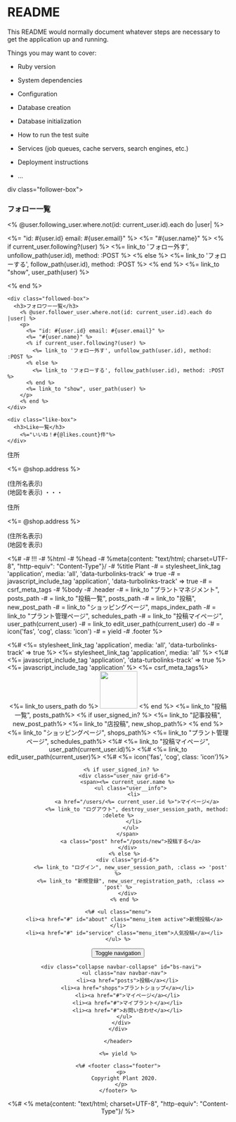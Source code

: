 # README

This README would normally document whatever steps are necessary to get the
application up and running.

Things you may want to cover:

* Ruby version

* System dependencies

* Configuration

* Database creation

* Database initialization

* How to run the test suite

* Services (job queues, cache servers, search engines, etc.)

* Deployment instructions

* ...


div class="follower-box">
    <h3>フォロー一覧</h3>
      <% @user.following_user.where.not(id: current_user.id).each do |user| %>
        <p>
          <%= "id: #{user.id} email: #{user.email}" %>
          <%= "#{user.name}" %>
          <% if current_user.following?(user) %>
            <%= link_to 'フォロー外す', unfollow_path(user.id), method: :POST %>
          <% else %>
            <%= link_to 'フォローする', follow_path(user.id), method: :POST %>
          <% end %>
          <%= link_to "show", user_path(user) %>
        </p>
      <% end %>
    </div>
    
    <div class="followed-box">
      <h3>フォロワー一覧</h3>
        <% @user.follower_user.where.not(id: current_user.id).each do |user| %>
        <p>
          <%= "id: #{user.id} email: #{user.email}" %>
          <%= "#{user.name}" %>
          <% if current_user.following?(user) %>
            <%= link_to 'フォロー外す', unfollow_path(user.id), method: :POST %>
          <% else %>
            <%= link_to 'フォローする', follow_path(user.id), method: :POST %>
          <% end %>
          <%= link_to "show", user_path(user) %>
        </p>
        <% end %>
    </div>

    <div class="like-box">
      <h3>Like一覧</h3>
        <%="いいね！#{@likes.count}件"%>
    </div>
  </div>



  <div class = "up">
</div>


<p>住所</p>
<p><%= @shop.address %></p>(住所名表示)

<div id="map"></div>(地図を表示)
・・・

<style>(地図の大きさ指定)
#map{
  height: 150px;
  width:270px;
}
</style>

<script type="text/javascript">
    function initMap() {

        var test ={lat: <%= @shop.latitude %>, lng: <%= @shop.longitude %>};
        var map = new google.maps.Map(document.getElementById('map'), {
            zoom: 15,
            center: test
        });
        var transitLayer = new google.maps.TransitLayer();
        transitLayer.setMap(map);

        var contentString = '店名：<%= @shop.name %>';
        var infowindow = new google.maps.InfoWindow({
            content: contentString
        });

        var marker = new google.maps.Marker({
            position:test,
            map: map,
            title: contentString
        });

        marker.addListener('click', function() {
            infowindow.open(map, marker);
        });
    }
</script>
<script src="https://maps.googleapis.com/maps/api/js?key=AIzaSyC4Jr1NrfngK80oIANtzFL6LWsYJSKoz3c&callback=initMap" async defer></script>




<p>住所</p>
<p><%= @shop.address %></p>(住所名表示)

<div id="map"></div>(地図を表示)


<style>(地図の大きさ指定)
#map{
  height: 150px;
  width:270px;
}
</style>

<script type="text/javascript">
     
    function initMap() {
        <% @shops.each do |shop| %>
        var test ={lat: <%= shop.latitude %>, lng: <%= shop.longitude %>};
        var map = new google.maps.Map(document.getElementById('map'), {
            zoom: 15,
            center: test
        });
        var transitLayer = new google.maps.TransitLayer();
        transitLayer.setMap(map);
        var contentString = '店名：<%= shop.name %>';
        <% end %>
        var infowindow = new google.maps.InfoWindow({
            content: contentString
        });
        var marker = new google.maps.Marker({
            position:test,
            map: map,
            title: contentString
        });

        marker.addListener('click', function() {
            infowindow.open(map, marker);
        });
      }
</script>
<script src="https://maps.googleapis.com/maps/api/js?key=AIzaSyC4Jr1NrfngK80oIANtzFL6LWsYJSKoz3c&callback=initMap" async defer></script>

















<%# -# !!!
-# %html
-#   %head
-#     %meta{content: "text/html; charset=UTF-8", "http-equiv": "Content-Type"}/
-#     %title Plant
-#     = stylesheet_link_tag    'application', media: 'all', 'data-turbolinks-track' => true
-#     = javascript_include_tag 'application', 'data-turbolinks-track' => true
-#     = csrf_meta_tags
-#   %body
-#     .header
-#       = link_to "プラントマネジメント", posts_path
-#       = link_to "投稿一覧", posts_path
-#       = link_to "投稿", new_post_path
-#       = link_to "ショッピングページ", maps_index_path
-#       = link_to "プラント管理ページ", schedules_path
-#       = link_to "投稿マイページ", user_path(current_user)
-#       = link_to edit_user_path(current_user) do
-#         = icon('fas', 'cog', class: 'icon')
-#     = yield
-#     .footer %>


<!DOCTYPE html>
<html>
  <head>
    <meta content="text/html; charset=UTF-8" http-equiv="Content-Type"/>
    <title>Plant</title>
    <%# <%= stylesheet_link_tag    'application', media: 'all', 'data-turbolinks-track' => true %>
    <%= stylesheet_link_tag    'application', media: 'all' %>
    <%# <%= javascript_include_tag 'application', 'data-turbolinks-track' => true %>
    <%= javascript_include_tag 'application' %>
    <%= csrf_meta_tags%>
  </head>

  <body data-turbolinks="false">
    <header class="header">
      <%= link_to users_path do %>
        <img src="https://img.icons8.com/color/96/000000/natural-food.png", width="85" height="85", class="header-icon">
      <% end %>
      <%= link_to "投稿一覧", posts_path%>
      <% if user_signed_in? %>
      <%= link_to "記事投稿", new_post_path%>
      <%= link_to "店投稿", new_shop_path%>
      <% end %>
      <%= link_to "ショッピングページ", shops_path%>
      <%= link_to "プラント管理ページ", schedules_path%>
      <%# <%= link_to "投稿マイページ", user_path(current_user.id)%>
      <%# <%= link_to edit_user_path(current_user)%>
        <%# <%= icon('fas', 'cog', class: 'icon')%>
      
      <% if user_signed_in? %>
        <div class="user_nav grid-6">
          <span><%= current_user.name %>
            <ul class="user__info">
              <li>
                <a href="/users/<%= current_user.id %>">マイページ</a>
                <%= link_to "ログアウト", destroy_user_session_path, method: :delete %>
              </li>
            </ul>
          </span>
            <a class="post" href="/posts/new">投稿する</a>
          </div>
        <% else %>
          <div class="grid-6">
            <%= link_to "ログイン", new_user_session_path, :class => 'post' %>
            <%= link_to "新規登録", new_user_registration_path, :class => 'post' %>
          </div>
        <% end %>

    <%# <ul class="menu">
        <li><a href="#" id="about" class="menu_item active">新規投稿</a></li>
        <li><a href="#" id="service" class="menu_item">人気投稿</a></li>
    </ul> %>



  <nav class="navbar navbar-default">
    <div class="container-fluid">
      <div class="navbar-header">
        <button type="button" class="navbar-toggle collapsed" data-toggle="collapse" data-target="#bs-navi" aria-expanded="false">
          <span class="sr-only">Toggle navigation</span>
          <span class="icon-bar"></span>
          <span class="icon-bar"></span>
          <span class="icon-bar"></span>
        </button>
      </div>
 
      <div class="collapse navbar-collapse" id="bs-navi">
        <ul class="nav navbar-nav">
          <li><a href="posts">投稿</a></li>
          <li><a href="shops">プラントショップ</a></li>
          <li><a href="#">マイページ</a></li>
          <li><a href="#">マイプラント</a></li>
          <li><a href="#">お問い合わせ</a></li>
        </ul>
      </div>
    </div>
  </nav>












    </header>

    <%= yield %>
    
    <%# <footer class="footer">
      <p>
        Copyright Plant 2020.
      </p>
    </footer> %>
    
  </body>
</html>

<%# 
    <% meta{content: "text/html; charset=UTF-8", "http-equiv": "Content-Type"}/ %>